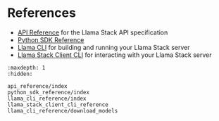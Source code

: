# References

- [API Reference](api_reference/index) for the Llama Stack API specification
- [Python SDK Reference](python_sdk_reference/index)
- [Llama CLI](llama_cli_reference/index) for building and running your Llama Stack server
- [Llama Stack Client CLI](llama_stack_client_cli_reference) for interacting with your Llama Stack server

```{toctree}
:maxdepth: 1
:hidden:

api_reference/index
python_sdk_reference/index
llama_cli_reference/index
llama_stack_client_cli_reference
llama_cli_reference/download_models
```
